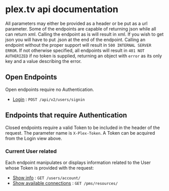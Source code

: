 # plex.tv api documentation

All parameters may either be provided as a header or be put as a url parameter.
Some of the endpoints are capable of returning json while all can return xml. Calling the endpoint as is will result in xml. If you wish to get json you will have to put .json at the end of the endpoint. Calling an endpoint without the proper support will result in `500 INTERNAL SERVER ERROR`. If not otherwise specified, all endpoints will result in `401 NOT AUTHERIZED` if no token is supplied, returning an object with `error` as its only key and a value describing the error.

## Open Endpoints

Open endpoints require no Authentication.

* [Login](login.md) : `POST /api/v2/users/signin`

## Endpoints that require Authentication

Closed endpoints require a valid Token to be included in the header of the
request. The parameter name is `X-Plex-Token`. A Token can be acquired from the Login view above.

### Current User related

Each endpoint manipulates or displays information related to the User whose
Token is provided with the request:

* [Show info](users/accountinfo.md) : `GET /users/account/`
* [Show available connections](users/getclients.md) : `GET /pms/resources/`
